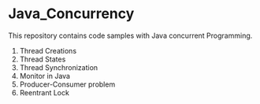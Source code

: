 # Java_Concurrency


This repository contains code samples with Java concurrent Programming. 
1. Thread Creations
2. Thread States
3. Thread Synchronization
4. Monitor in Java
5. Producer-Consumer problem
6. Reentrant Lock
